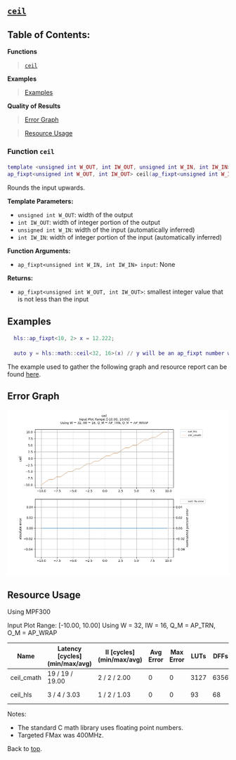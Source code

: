 ## [`ceil`](../../include/hls_ceil.hpp)

## Table of Contents:

**Functions**

> [`ceil`](#function-ceil)

**Examples**

> [Examples](#examples)

**Quality of Results**

> [Error Graph](#error-graph)

> [Resource Usage](#resource-usage)


### Function `ceil`
~~~lua
template <unsigned int W_OUT, int IW_OUT, unsigned int W_IN, int IW_IN>
ap_fixpt<unsigned int W_OUT, int IW_OUT> ceil(ap_fixpt<unsigned int W_IN, int IW_IN> input)
~~~

Rounds the input upwards.

**Template Parameters:**

- `unsigned int W_OUT`: width of the output
- `int IW_OUT`: width of integer portion of the output
- `unsigned int W_IN`: width of the input (automatically inferred)
- `int IW_IN`: width of integer portion of the input (automatically inferred)

**Function Arguments:**

- `ap_fixpt<unsigned int W_IN, int IW_IN> input`: None

**Returns:**

- `ap_fixpt<unsigned int W_OUT, int IW_OUT>`: smallest integer value that is not less than the input
## Examples

~~~lua
  hls::ap_fixpt<10, 2> x = 12.222;

  auto y = hls::math::ceil<32, 16>(x) // y will be an ap_fixpt number with a value of 13

~~~

The example used to gather the following graph and resource report can be found [here](../../examples/simple/ceil).

## Error Graph

![ceil_D32_I16_S-10.000000_L10.000000](../graphs/ceil_D32_I16_S-10.000000_L10.000000_graph.png)

## Resource Usage

Using MPF300

Input Plot Range: [-10.00, 10.00]
Using W = 32, IW = 16, Q_M = AP_TRN, O_M = AP_WRAP

| Name       | Latency [cycles] (min/max/avg)   | II [cycles] (min/max/avg)   |   Avg Error |   Max Error |   LUTs |   DFFs |   DSPs |   LSRAM |   uSRAM | Estimated Frequency   |
|------------|----------------------------------|-----------------------------|-------------|-------------|--------|--------|--------|---------|---------|-----------------------|
| ceil_cmath | 19 / 19 / 19.00                  | 2 / 2 / 2.00                |           0 |           0 |   3127 |   6356 |      0 |       0 |       0 | 407.997 MHz           |
| ceil_hls   | 3 / 4 / 3.03                     | 1 / 2 / 1.03                |           0 |           0 |     93 |     68 |      0 |       0 |       0 | 935.454 MHz           |

Notes:
- The standard C math library uses floating point numbers.
- Targeted FMax was 400MHz.


Back to [top](#).